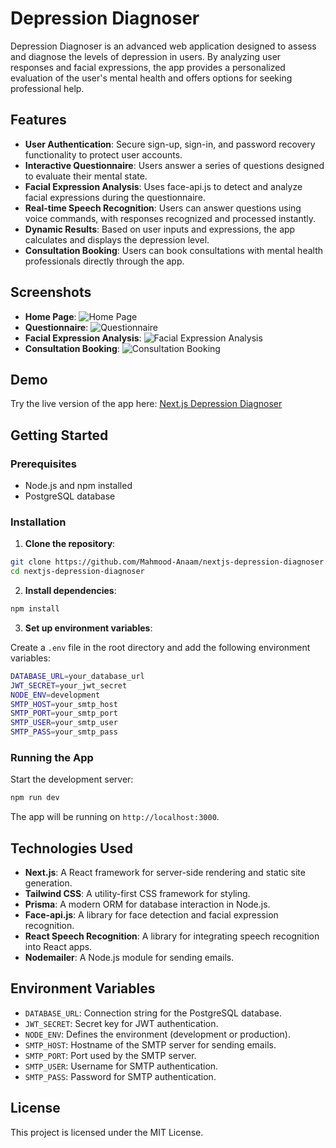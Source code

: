 # Depression Diagnoser

Depression Diagnoser is an advanced web application designed to assess and diagnose the levels of depression in users. By analyzing user responses and facial expressions, the app provides a personalized evaluation of the user's mental health and offers options for seeking professional help.

## Features

- **User Authentication**: Secure sign-up, sign-in, and password recovery functionality to protect user accounts.
- **Interactive Questionnaire**: Users answer a series of questions designed to evaluate their mental state.
- **Facial Expression Analysis**: Uses face-api.js to detect and analyze facial expressions during the questionnaire.
- **Real-time Speech Recognition**: Users can answer questions using voice commands, with responses recognized and processed instantly.
- **Dynamic Results**: Based on user inputs and expressions, the app calculates and displays the depression level.
- **Consultation Booking**: Users can book consultations with mental health professionals directly through the app.

## Screenshots

- **Home Page**: ![Home Page](link_to_screenshot1)
- **Questionnaire**: ![Questionnaire](link_to_screenshot2)
- **Facial Expression Analysis**: ![Facial Expression Analysis](link_to_screenshot3)
- **Consultation Booking**: ![Consultation Booking](link_to_screenshot4)

## Demo

Try the live version of the app here: [Next.js Depression Diagnoser](https://nextjs-depression-diagnoser.vercel.app)

## Getting Started

### Prerequisites

- Node.js and npm installed
- PostgreSQL database

### Installation

1. **Clone the repository**:

```bash
git clone https://github.com/Mahmood-Anaam/nextjs-depression-diagnoser.git
cd nextjs-depression-diagnoser
```

2. **Install dependencies**:

```bash
npm install
```

3. **Set up environment variables**:

Create a `.env` file in the root directory and add the following environment variables:

```bash
DATABASE_URL=your_database_url
JWT_SECRET=your_jwt_secret
NODE_ENV=development
SMTP_HOST=your_smtp_host
SMTP_PORT=your_smtp_port
SMTP_USER=your_smtp_user
SMTP_PASS=your_smtp_pass
```

### Running the App

Start the development server:

```bash
npm run dev
```

The app will be running on `http://localhost:3000`.

## Technologies Used

- **Next.js**: A React framework for server-side rendering and static site generation.
- **Tailwind CSS**: A utility-first CSS framework for styling.
- **Prisma**: A modern ORM for database interaction in Node.js.
- **Face-api.js**: A library for face detection and facial expression recognition.
- **React Speech Recognition**: A library for integrating speech recognition into React apps.
- **Nodemailer**: A Node.js module for sending emails.

## Environment Variables

- `DATABASE_URL`: Connection string for the PostgreSQL database.
- `JWT_SECRET`: Secret key for JWT authentication.
- `NODE_ENV`: Defines the environment (development or production).
- `SMTP_HOST`: Hostname of the SMTP server for sending emails.
- `SMTP_PORT`: Port used by the SMTP server.
- `SMTP_USER`: Username for SMTP authentication.
- `SMTP_PASS`: Password for SMTP authentication.

## License

This project is licensed under the MIT License.

